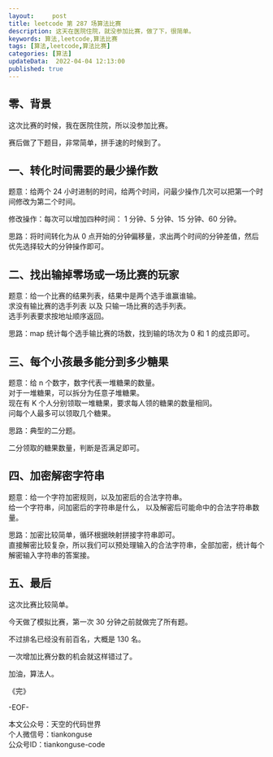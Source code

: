 ```yaml
---   
layout:     post  
title: leetcode 第 287 场算法比赛  
description: 这天在医院住院，就没参加比赛，做了下，很简单。       
keywords: 算法,leetcode,算法比赛  
tags: [算法,leetcode,算法比赛]    
categories: [算法]  
updateData:  2022-04-04 12:13:00  
published: true  
---  
```



## 零、背景  


这次比赛的时候，我在医院住院，所以没参加比赛。  


赛后做了下题目，非常简单，拼手速的时候到了。  


## 一、转化时间需要的最少操作数  


题意：给两个 24 小时进制的时间，给两个时间，问最少操作几次可以把第一个时间修改为第二个时间。  


修改操作：每次可以增加四种时间： 1 分钟、5 分钟、15 分钟、60 分钟。  


思路：将时间转化为从 0 点开始的分钟偏移量，求出两个时间的分钟差值，然后优先选择较大的分钟操作即可。  


## 二、找出输掉零场或一场比赛的玩家


题意：给一个比赛的结果列表，结果中是两个选手谁赢谁输。  
求没有输比赛的选手列表 以及 只输一场比赛的选手列表。  
选手列表要求按地址顺序返回。  



思路：map 统计每个选手输比赛的场数，找到输的场次为 0 和 1 的成员即可。  



## 三、每个小孩最多能分到多少糖果  


题意：给 n 个数字，数字代表一堆糖果的数量。  
对于一堆糖果，可以拆分为任意子堆糖果。  
现在有 K 个人分别领取一堆糖果，要求每人领的糖果的数量相同。  
问每个人最多可以领取几个糖果。  


思路：典型的二分题。  


二分领取的糖果数量，判断是否满足即可。  



## 四、加密解密字符串  


题意：给一个字符加密规则，以及加密后的合法字符串。  
给一个字符串，问加密后的字符串是什么， 以及解密后可能命中的合法字符串数量。  


思路：加密比较简单，循环根据映射拼接字符串即可。  
直接解密比较复杂，所以我们可以预处理输入的合法字符串，全部加密，统计每个解密输入字符串的答案接。  



## 五、最后  

这次比赛比较简单。  


今天做了模拟比赛，第一次 30 分钟之前就做完了所有题。  


不过排名已经没有前百名，大概是 130 名。  


一次增加比赛分数的机会就这样错过了。  



加油，算法人。  


《完》  


-EOF-  



本文公众号：天空的代码世界  
个人微信号：tiankonguse  
公众号ID：tiankonguse-code  
  

